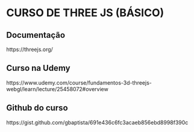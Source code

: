 <h1>CURSO DE THREE JS (BÁSICO)</h1>

<h2>Documentação</h2>
https://threejs.org/

<h2>Curso na Udemy</h2>
https://www.udemy.com/course/fundamentos-3d-threejs-webgl/learn/lecture/25458072#overview

<h2>Github do curso</h2>
https://gist.github.com/gbaptista/691e436c6fc3acaeb856ebd8998f390c
